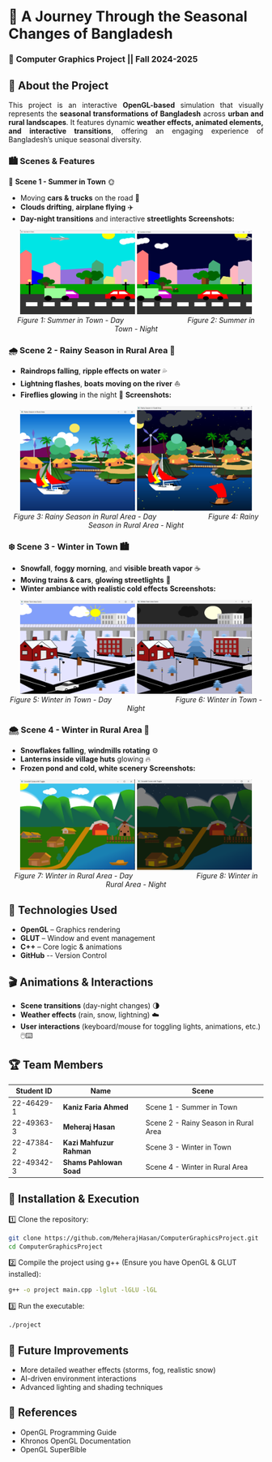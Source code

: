 # 🌿 A Journey Through the Seasonal Changes of Bangladesh  

### 🎨 **Computer Graphics Project || Fall 2024-2025**  

## 📌 About the Project  
<p align="justify">
This project is an interactive <b>OpenGL-based</b> simulation that visually represents the <b>seasonal transformations of Bangladesh</b> across <b>urban and rural landscapes</b>. It features dynamic <b>weather effects, animated elements, and interactive transitions</b>, offering an engaging experience of Bangladesh’s unique seasonal diversity.
</p>


### 🏙️ **Scenes & Features**  
🔹 **Scene 1 - Summer in Town** 🌞  
- Moving **cars & trucks** on the road 🚗  
- **Clouds drifting**, **airplane flying** ✈️  
- **Day-night transitions** and interactive **streetlights**
**Screenshots:**  
<p align="center">
  <img src="https://github.com/MeherajHasan/ComputerGraphicsProject/blob/main/Scene1/Scene1_day.png" alt="Summer in Town - Day" width="45%">
  <img src="https://github.com/MeherajHasan/ComputerGraphicsProject/blob/main/Scene1/Scene1_night.png" alt="Summer in Town - Night" width="45%">
  <br>
  <i>Figure 1: Summer in Town - Day &nbsp;&nbsp;&nbsp;&nbsp;&nbsp;&nbsp;&nbsp;&nbsp;&nbsp;&nbsp;&nbsp;&nbsp;&nbsp;&nbsp;&nbsp;&nbsp;&nbsp;&nbsp;&nbsp;&nbsp;&nbsp;&nbsp;&nbsp;&nbsp;&nbsp;&nbsp;&nbsp;&nbsp;&nbsp;&nbsp; Figure 2: Summer in Town - Night</i>
</p>

### 🌧️ **Scene 2 - Rainy Season in Rural Area** 🌾  
- **Raindrops falling**, **ripple effects on water** 💦  
- **Lightning flashes**, **boats moving on the river** ⛵  
- **Fireflies glowing** in the night 🌟
**Screenshots:**
<p align="center">
  <img src="https://github.com/MeherajHasan/ComputerGraphicsProject/blob/main/Scene2/Scene2_day.png" alt="Rainy Season in Rural Area - Day" width="45%">
  <img src="https://github.com/MeherajHasan/ComputerGraphicsProject/blob/main/Scene2/Scene2_night.png" alt="Rainy Season in Rural Area - Night" width="45%">
  <br>
  <i>Figure 3: Rainy Season in Rural Area - Day &nbsp;&nbsp;&nbsp;&nbsp;&nbsp;&nbsp;&nbsp;&nbsp;&nbsp;&nbsp;&nbsp;&nbsp;&nbsp;&nbsp;&nbsp;&nbsp;&nbsp;&nbsp;&nbsp;&nbsp;&nbsp;&nbsp;&nbsp;&nbsp; Figure 4: Rainy Season in Rural Area - Night</i>
</p>

### ❄️ **Scene 3 - Winter in Town** 🏙️  
- **Snowfall**, **foggy morning**, and **visible breath vapor** ☕  
- **Moving trains & cars**, **glowing streetlights** 🚉  
- **Winter ambiance with realistic cold effects**
**Screenshots:**
<p align="center">
  <img src="https://github.com/MeherajHasan/ComputerGraphicsProject/blob/main/Scene3/Scene3_day.png" alt="Winter in Town - Day" width="45%">
  <img src="https://github.com/MeherajHasan/ComputerGraphicsProject/blob/main/Scene3/Scene3_night.png" alt="Winter in Town - Night" width="45%">
  <br>
  <i>Figure 5: Winter in Town - Day &nbsp;&nbsp;&nbsp;&nbsp;&nbsp;&nbsp;&nbsp;&nbsp;&nbsp;&nbsp;&nbsp;&nbsp;&nbsp;&nbsp;&nbsp;&nbsp;&nbsp;&nbsp;&nbsp;&nbsp;&nbsp;&nbsp;&nbsp;&nbsp;&nbsp;&nbsp;&nbsp;&nbsp;&nbsp;&nbsp; Figure 6: Winter in Town - Night</i>
</p>


### 🌨️ **Scene 4 - Winter in Rural Area** 🏡  
- **Snowflakes falling**, **windmills rotating** ⚙️  
- **Lanterns inside village huts** glowing 🔥  
- **Frozen pond and cold, white scenery**
**Screenshots:**
<p align="center">
  <img src="https://github.com/MeherajHasan/ComputerGraphicsProject/blob/main/Scene4/Scene4_day.png" alt="Winter in Rural Area - Day" width="45%">
  <img src="https://github.com/MeherajHasan/ComputerGraphicsProject/blob/main/Scene4/Scene4_night.png" alt="Winter in Rural Area - Night" width="45%">
  <br>
  <i>Figure 7: Winter in Rural Area - Day &nbsp;&nbsp;&nbsp;&nbsp;&nbsp;&nbsp;&nbsp;&nbsp;&nbsp;&nbsp;&nbsp;&nbsp;&nbsp;&nbsp;&nbsp;&nbsp;&nbsp;&nbsp;&nbsp;&nbsp;&nbsp;&nbsp;&nbsp;&nbsp;&nbsp;&nbsp;&nbsp;&nbsp;&nbsp;&nbsp; Figure 8: Winter in Rural Area - Night</i>
</p>

## 🔧 Technologies Used  
- **OpenGL** – Graphics rendering  
- **GLUT** – Window and event management  
- **C++** – Core logic & animations
- **GitHub** -- Version Control

## 🎬 Animations & Interactions  
- **Scene transitions** (day-night changes) 🌗  
- **Weather effects** (rain, snow, lightning) ☁️  
- **User interactions** (keyboard/mouse for toggling lights, animations, etc.) 🖱️⌨️  

## 🏆 Team Members  

| **Student ID**  | **Name**                | **Scene**                   |  
|---------------|-------------------------|----------------------------|  
| 22-46429-1   | **Kaniz Faria Ahmed**    | Scene 1 - Summer in Town   |  
| 22-49363-3   | **Meheraj Hasan**        | Scene 2 - Rainy Season in Rural Area     |  
| 22-47384-2   | **Kazi Mahfuzur Rahman** | Scene 3 - Winter in Town   |  
| 22-49342-3   | **Shams Pahlowan Soad**  | Scene 4 - Winter in Rural Area  |  


## 🚀 Installation & Execution  
1️⃣ Clone the repository:  
```bash
git clone https://github.com/MeherajHasan/ComputerGraphicsProject.git
cd ComputerGraphicsProject
 ```
2️⃣ Compile the project using g++ (Ensure you have OpenGL & GLUT installed):
```bash
g++ -o project main.cpp -lglut -lGLU -lGL
 ```
3️⃣ Run the executable:
```bash
./project
 ```

## 🎯 Future Improvements
- More detailed weather effects (storms, fog, realistic snow)
- AI-driven environment interactions
- Advanced lighting and shading techniques

## 📜 References
- OpenGL Programming Guide
- Khronos OpenGL Documentation
- OpenGL SuperBible
